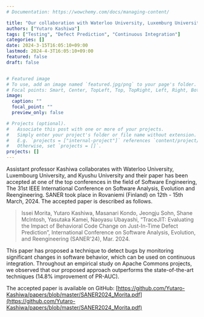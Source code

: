 ```yaml
---
# Documentation: https://wowchemy.com/docs/managing-content/

title: "Our collaboration with Waterloo University, Luxemburg University, and Kyushu University is published"
authors: ["Yutaro Kashiwa"]
tags: ["Testing", "Defect Prediction", "Continuous Integration"]
categories: []
date: 2024-3-15T16:05:10+09:00
lastmod: 2024-4-3T16:05:10+09:00
featured: false
draft: false


# Featured image
# To use, add an image named `featured.jpg/png` to your page's folder.
# Focal points: Smart, Center, TopLeft, Top, TopRight, Left, Right, BottomLeft, Bottom, BottomRight.
image:
  caption: ""
  focal_point: ""
  preview_only: false

# Projects (optional).
#   Associate this post with one or more of your projects.
#   Simply enter your project's folder or file name without extension.
#   E.g. `projects = ["internal-project"]` references `content/project/deep-learning/index.md`.
#   Otherwise, set `projects = []`.
projects: []
---
```

Assistant professor Kashiwa collaborates with Waterloo University, Luxembourg University, and Kyushu University and their paper has been accepted at one of the top conferences in the field of Software Engineering, The 31st IEEE International Conference on Software Analysis, Evolution and Reengineering. SANER took place in Rovaniemi (Finland) on 12th - 15th March, 2024. The accepted paper is described as follows. 

> Issei Morita, Yutaro Kashiwa, Masanari Kondo, Jeongju Sohn, Shane McIntosh, Yasutaka Kamei, Naoyasu Ubayashi, 
> “TraceJIT: Evaluating the Impact of Behavioral Code Change on Just-In-Time Defect Prediction”, International Conference on Software Analysis, Evolution, and Reengineering (SANER'24), Mar. 2024.

This paper has proposed a technique to detect bugs by monitoring significant changes in software behavior, which can be used on continuous integration. Throughout an empirical study on Apache Commons projects, we observed that our proposed approach outperforms the state-of-the-art techniques (14.8% improvement of PR-AUC). 

The accepted paper is available on GitHub: 
[https://github.com/Yutaro-Kashiwa/papers/blob/master/SANER2024_Morita.pdf](https://github.com/Yutaro-Kashiwa/papers/blob/master/SANER2024_Morita.pdf)



